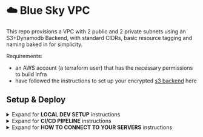 # :cloud: Blue Sky VPC

This repo provisions a VPC with 2 public and 2 private subnets using an S3+Dynamodb Backend, with standard CIDRs, basic resource tagging and naming baked in for simplicity.

Requirements:

- an AWS account (a terraform user) that has the necessary permissions to build infra
- have followed the instructions to set up your encrypted [s3 backend](https://developer.hashicorp.com/terraform/language/settings/backends/s3) here

## Setup & Deploy

<details>
  <summary>Expand for <b>LOCAL DEV SETUP</b> instructions </summary>

### After cloning this repo:

- use `.env.example` template to create `.env` file
- modify `.env` file with terraform user's credentials and other variables as needed
- `make envkeys` - to export env keys from your local .env file (for local dev only)
- `terraform init`
  :point_up: if having trouble with creds, try clearing everything with `unset AWS_ACCESS_KEY_ID AWS_SECRET_ACCESS_KEY AWS_SESSION_TOKEN AWS_SECURITY_TOKEN` and re-check you have right key names and values before continuing with debugging the issue.

### Preparing to deploy:

- `terraform fmt`
- `terraform validate`
- `terraform plan`

### Deployment

- `terraform apply`

Tear Down

- `terraform destroy`

Lastly, if you want to deploy locally, copy `sample.tfvars` -> `terraform.tfvars`. Do **NOT** check in the latter!

</details>

<details>
  <summary>Expand for <b>CI/CD PIPELINE</b> instructions </summary>

(TODO...)

</details>

<details>
  <summary>Expand for <b>HOW TO CONNECT TO YOUR SERVERS</b> instructions </summary>

(TODO...)

</details>
